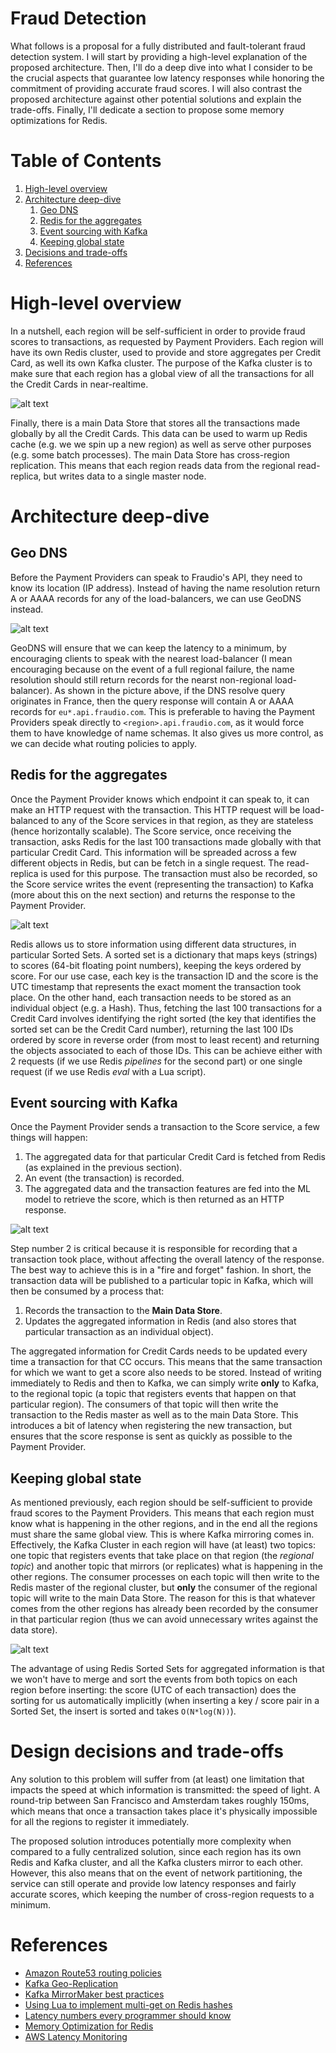 # Fraud Detection


What follows is a proposal for a fully distributed and fault-tolerant fraud detection system. I will start by providing a high-level explanation of the proposed architecture. Then, I'll do a deep dive into what I consider to be the crucial aspects that guarantee low latency responses while honoring the commitment of providing accurate fraud scores. I will also contrast the proposed architecture against other potential solutions and explain the trade-offs. Finally, I'll dedicate a section to propose some memory optimizations for Redis.

# Table of Contents
1. [High-level overview](#high-level-overview)
2. [Architecture deep-dive](#architecture-deep-dive)
   1. [Geo DNS](#geo-dns)
   2. [Redis for the aggregates](#redis-for-the-aggregates)
   3. [Event sourcing with Kafka](#event-sourcing-with-kafka)
   4. [Keeping global state](#keeping-global-state)
3. [Decisions and trade-offs](#design-decisions-and-trade-offs)
4. [References](#references)

# High-level overview

In a nutshell, each region will be self-sufficient in order to provide fraud scores to transactions, as requested by Payment Providers. Each region will have its own Redis cluster, used to provide and store aggregates per Credit Card, as well its own Kafka cluster. The purpose of the Kafka cluster is to make sure that each region has a global view of all the transactions for all the Credit Cards in near-realtime.

![alt text](img/architecture2.svg "Architectural diagram")

Finally, there is a main Data Store that stores all the transactions made globally by all the Credit Cards. This data can be used to warm up Redis cache (e.g. we we spin up a new region) as well as serve other purposes (e.g. some batch processes). The main Data Store has cross-region replication. This means that each region reads data from the regional read-replica, but writes data to a single master node.

# Architecture deep-dive

## Geo DNS

Before the Payment Providers can speak to Fraudio's API, they need to know its location (IP address). Instead of having the name resolution return A or AAAA records for any of the load-balancers, we can use GeoDNS instead.

![alt text](img/GeoDNS.svg "Geo DNS")

GeoDNS will ensure that we can keep the latency to a minimum, by encouraging clients to speak with the nearest load-balancer (I mean encouraging because on the event of a full regional failure, the name resolution should still return records for the nearst non-regional load-balancer). As shown in the picture above, if the DNS resolve query originates in France, then the query response will contain A or AAAA records for `eu*.api.fraudio.com`. This is preferable to having the Payment Providers speak directly to `<region>.api.fraudio.com`, as it would force them to have knowledge of name schemas. It also gives us more control, as we can decide what routing policies to apply.

## Redis for the aggregates

Once the Payment Provider knows which endpoint it can speak to, it can make an HTTP request with the transaction. This HTTP request will be load-balanced to any of the Score services in that region, as they are stateless (hence horizontally scalable). The Score service, once receiving the transaction, asks Redis for the last 100 transactions made globally with that particular Credit Card. This information will be spreaded across a few different objects in Redis, but can be fetch in a single request. The read-replica is used for this purpose. The transaction must also be recorded, so the Score service writes the event (representing the transaction) to Kafka (more about this on the next section) and returns the response to the Payment Provider.

![alt text](img/Redis.svg "Redis aggregates")

Redis allows us to store information using different data structures, in particular Sorted Sets. A sorted set is a dictionary that maps keys (strings) to scores (64-bit floating point numbers), keeping the keys ordered by score. For our use case, each key is the transaction ID and the score is the UTC timestamp that represents the exact moment the transaction took place. On the other hand, each transaction needs to be stored as an individual object (e.g. a Hash). Thus, fetching the last 100 transactions for a Credit Card involves identifying the right sorted (the key that identifies the sorted set can be the Credit Card number), returning the last 100 IDs ordered by score in reverse order (from most to least recent) and returning the objects associated to each of those IDs. This can be achieve either with 2 requests (if we use Redis *pipelines* for the second part) or one single request (if we use Redis *eval* with a Lua script).

## Event sourcing with Kafka

Once the Payment Provider sends a transaction to the Score service, a few things will happen:

1. The aggregated data for that particular Credit Card is fetched from Redis (as explained in the previous section).
2. An event (the transaction) is recorded.
3. The aggregated data and the transaction features are fed into the ML model to retrieve the score, which is then returned as an HTTP response.

![alt text](img/EventSourcing.svg "Event sourcing")

Step number 2 is critical because it is responsible for recording that a transaction took place, without affecting the overall latency of the response. The best way to achieve this is in a "fire and forget" fashion. In short, the transaction data will be published to a particular topic in Kafka, which will then be consumed by a process that:

1. Records the transaction to the **Main Data Store**.
2. Updates the aggregated information in Redis (and also stores that particular transaction as an individual object).

The aggregated information for Credit Cards needs to be updated every time a transaction for that CC occurs. This means that the same transaction for which we want to get a score also needs to be stored. Instead of writing immediately to Redis and then to Kafka, we can simply write **only** to Kafka, to the regional topic (a topic that registers events that happen on that particular region). The consumers of that topic will then write the transaction to the Redis master as well as to the main Data Store. This introduces a bit of latency when registering the new transaction, but ensures that the score response is sent as quickly as possible to the Payment Provider.

## Keeping global state

As mentioned previously, each region should be self-sufficient to provide fraud scores to the Payment Providers. This means that each region must know what is happening in the other regions, and in the end all the regions must share the same global view. This is where Kafka mirroring comes in. Effectively, the Kafka Cluster in each region will have (at least) two topics: one topic that registers events that take place on that region (the *regional topic*) and another topic that mirrors (or replicates) what is happening in the other regions. The consumer processes on each topic will then write to the Redis master of the regional cluster, but **only** the consumer of the regional topic will write to the main Data Store. The reason for this is that whatever comes from the other regions has already been recorded by the consumer in that particular region (thus we can avoid unnecessary writes against the data store).

![alt text](img/KafkaMirror.svg "Kafka mirror")

The advantage of using Redis Sorted Sets for aggregated information is that we won't have to merge and sort the events from both topics on each region before inserting: the score (UTC of each transaction) does the sorting for us automatically implicitly (when inserting a key / score pair in a Sorted Set, the insert is sorted and takes `O(N*log(N))`).

# Design decisions and trade-offs

Any solution to this problem will suffer from (at least) one limitation that impacts the speed at which information is transmitted: the speed of light. A round-trip between San Francisco and Amsterdam takes roughly 150ms, which means that once a transaction takes place it's physically impossible for all the regions to register it immediately.

The proposed solution introduces potentially more complexity when compared to a fully centralized solution, since each region has its own Redis and Kafka cluster, and all the Kafka clusters mirror to each other. However, this also means that on the event of network partitioning, the service can still operate and provide low latency responses and fairly accurate scores, which keeping the number of cross-region requests to a minimum.

# References

- [Amazon Route53 routing policies](https://docs.aws.amazon.com/Route53/latest/DeveloperGuide/routing-policy.html)
- [Kafka Geo-Replication](https://kafka.apache.org/documentation.html#georeplication)
- [Kafka MirrorMaker best practices](https://community.cloudera.com/t5/Community-Articles/Kafka-Mirror-Maker-Best-Practices/ta-p/249269)
- [Using Lua to implement multi-get on Redis hashes](https://beforeitwasround.com/2014/07/using-lua-to-implement-multi-get-on-redis-hashes.html)
- [Latency numbers every programmer should know](https://github.com/donnemartin/system-design-primer#latency-numbers-every-programmer-should-know)
- [Memory Optimization for Redis](https://docs.redislabs.com/latest/ri/memory-optimizations/)
- [AWS Latency Monitoring](https://www.cloudping.co/grid)
